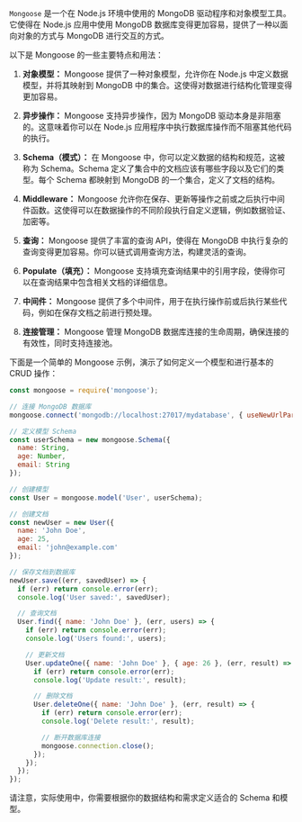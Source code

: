 `Mongoose` 是一个在 Node.js 环境中使用的 MongoDB 驱动程序和对象模型工具。它使得在 Node.js 应用中使用 MongoDB 数据库变得更加容易，提供了一种以面向对象的方式与 MongoDB 进行交互的方式。

以下是 Mongoose 的一些主要特点和用法：

1. **对象模型：** Mongoose 提供了一种对象模型，允许你在 Node.js 中定义数据模型，并将其映射到 MongoDB 中的集合。这使得对数据进行结构化管理变得更加容易。

2. **异步操作：** Mongoose 支持异步操作，因为 MongoDB 驱动本身是非阻塞的。这意味着你可以在 Node.js 应用程序中执行数据库操作而不阻塞其他代码的执行。

3. **Schema（模式）：** 在 Mongoose 中，你可以定义数据的结构和规范，这被称为 Schema。Schema 定义了集合中的文档应该有哪些字段以及它们的类型。每个 Schema 都映射到 MongoDB 的一个集合，定义了文档的结构。

4. **Middleware：** Mongoose 允许你在保存、更新等操作之前或之后执行中间件函数。这使得可以在数据操作的不同阶段执行自定义逻辑，例如数据验证、加密等。

5. **查询：** Mongoose 提供了丰富的查询 API，使得在 MongoDB 中执行复杂的查询变得更加容易。你可以链式调用查询方法，构建灵活的查询。

6. **Populate（填充）：** Mongoose 支持填充查询结果中的引用字段，使得你可以在查询结果中包含相关文档的详细信息。

7. **中间件：** Mongoose 提供了多个中间件，用于在执行操作前或后执行某些代码，例如在保存文档之前进行预处理。

8. **连接管理：** Mongoose 管理 MongoDB 数据库连接的生命周期，确保连接的有效性，同时支持连接池。

下面是一个简单的 Mongoose 示例，演示了如何定义一个模型和进行基本的 CRUD 操作：

```javascript
const mongoose = require('mongoose');

// 连接 MongoDB 数据库
mongoose.connect('mongodb://localhost:27017/mydatabase', { useNewUrlParser: true, useUnifiedTopology: true });

// 定义模型 Schema
const userSchema = new mongoose.Schema({
  name: String,
  age: Number,
  email: String
});

// 创建模型
const User = mongoose.model('User', userSchema);

// 创建文档
const newUser = new User({
  name: 'John Doe',
  age: 25,
  email: 'john@example.com'
});

// 保存文档到数据库
newUser.save((err, savedUser) => {
  if (err) return console.error(err);
  console.log('User saved:', savedUser);

  // 查询文档
  User.find({ name: 'John Doe' }, (err, users) => {
    if (err) return console.error(err);
    console.log('Users found:', users);

    // 更新文档
    User.updateOne({ name: 'John Doe' }, { age: 26 }, (err, result) => {
      if (err) return console.error(err);
      console.log('Update result:', result);

      // 删除文档
      User.deleteOne({ name: 'John Doe' }, (err, result) => {
        if (err) return console.error(err);
        console.log('Delete result:', result);

        // 断开数据库连接
        mongoose.connection.close();
      });
    });
  });
});
```

请注意，实际使用中，你需要根据你的数据结构和需求定义适合的 Schema 和模型。